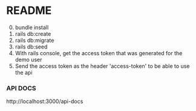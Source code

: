 # README

0. bundle install
1. rails db:create
2. rails db:migrate
3. rails db:seed
4. With rails console, get the access token that was generated for the demo user
5. Send the access token as the header 'access-token' to be able to use the api

### API DOCS

http://localhost:3000/api-docs
